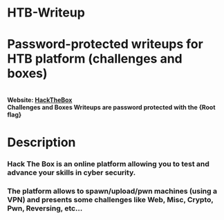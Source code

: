 # HTB-Writeup
<h1>Password-protected writeups for HTB platform (challenges and boxes)</h1><br>
<b>Website: <a href="https://www.hackthebox.eu/">HackTheBox</a></b> <br>
<b>Challenges and Boxes Writeups are password protected with the {Root flag}</b> <br>
<h1>Description</h1>
    <h3>Hack The Box is an online platform allowing you to test and advance your skills in cyber security.</h3>
    <h3>The platform allows to spawn/upload/pwn machines (using a VPN) and presents some challenges like Web, Misc, Crypto, Pwn, Reversing, etc...</h3>

